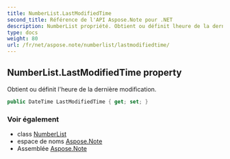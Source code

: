 ```yaml
---
title: NumberList.LastModifiedTime
second_title: Référence de l'API Aspose.Note pour .NET
description: NumberList propriété. Obtient ou définit lheure de la dernière modification.
type: docs
weight: 80
url: /fr/net/aspose.note/numberlist/lastmodifiedtime/
---
```

## NumberList.LastModifiedTime property

Obtient ou définit l'heure de la dernière modification.

```csharp
public DateTime LastModifiedTime { get; set; }
```

### Voir également

* class [NumberList](../)
* espace de noms [Aspose.Note](../../numberlist/)
* Assemblée [Aspose.Note](../../../)


